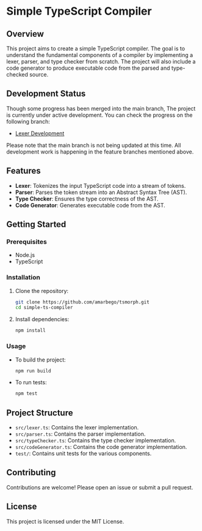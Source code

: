 # Simple TypeScript Compiler

## Overview

This project aims to create a simple TypeScript compiler. The goal is to understand the fundamental components of a compiler by implementing a lexer, parser, and type checker from scratch. The project will also include a code generator to produce executable code from the parsed and type-checked source.

## Development Status

Though some progress has been merged into the main branch,
The project is currently under active development. You can check the progress on the following branch:

- [Lexer Development](https://github.com/AmarBego/TSMorph/tree/lexer-development)

Please note that the main branch is not being updated at this time. All development work is happening in the feature branches mentioned above.

## Features

- **Lexer**: Tokenizes the input TypeScript code into a stream of tokens.
- **Parser**: Parses the token stream into an Abstract Syntax Tree (AST).
- **Type Checker**: Ensures the type correctness of the AST.
- **Code Generator**: Generates executable code from the AST.

## Getting Started

### Prerequisites

- Node.js
- TypeScript

### Installation

1. Clone the repository:
   ```sh
   git clone https://github.com/amarbego/tsmorph.git
   cd simple-ts-compiler
   ```

2. Install dependencies:
   ```sh
   npm install
   ```

### Usage

- To build the project:
  ```sh
  npm run build
  ```

- To run tests:
  ```sh
  npm test
  ```

## Project Structure

- `src/lexer.ts`: Contains the lexer implementation.
- `src/parser.ts`: Contains the parser implementation.
- `src/typeChecker.ts`: Contains the type checker implementation.
- `src/codeGenerator.ts`: Contains the code generator implementation.
- `test/`: Contains unit tests for the various components.

## Contributing

Contributions are welcome! Please open an issue or submit a pull request.

## License

This project is licensed under the MIT License.
